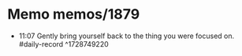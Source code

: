 # Memo memos/1879
- 11:07 Gently bring yourself back to the thing you were focused on. #daily-record ^1728749220
